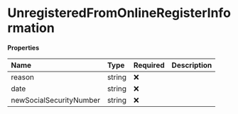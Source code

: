 # UnregisteredFromOnlineRegisterInformation

**Properties**

| Name                    | Type   | Required | Description |
| :---------------------- | :----- | :------- | :---------- |
| reason                  | string | ❌       |             |
| date                    | string | ❌       |             |
| newSocialSecurityNumber | string | ❌       |             |
